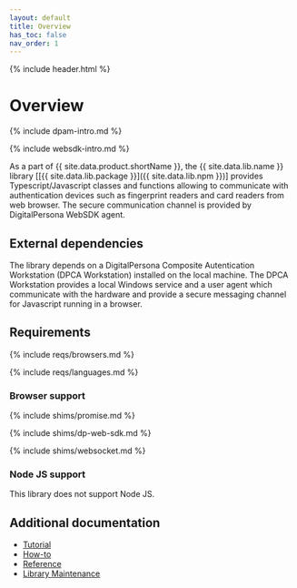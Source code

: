 ```yaml
---
layout: default
title: Overview
has_toc: false
nav_order: 1  
---
```

{% include header.html %}
<BR>  

# Overview
{% include dpam-intro.md %}

{% include websdk-intro.md %}

As a part of {{ site.data.product.shortName }}, the {{ site.data.lib.name }} library
[[{{ site.data.lib.package }}]({{ site.data.lib.npm }})]
provides Typescript/Javascript classes and functions allowing to communicate with authentication 
devices such as fingerprint readers and card readers from web browser. The secure communication 
channel is provided by DigitalPersona WebSDK agent.

## External dependencies

The library depends on a DigitalPersona Composite Autentication Workstation (DPCA Workstation) 
installed on the local machine. The DPCA Workstation provides a local Windows service and a user agent
which communicate with the hardware and provide a secure messaging channel for Javascript running 
in a browser.

## Requirements

{% include reqs/browsers.md %}

{% include reqs/languages.md %}

### Browser support

{% include shims/promise.md %}

{% include shims/dp-web-sdk.md %}

{% include shims/websocket.md %}

### Node JS support

This library does not support Node JS.

## Additional documentation

* [Tutorial](./tutorial.md)
* [How-to](./how-to.md)
* [Reference](./reference.md)
* [Library Maintenance](./maintain/index.md)
